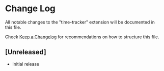 # Change Log

All notable changes to the "time-tracker" extension will be documented in this file.

Check [Keep a Changelog](http://keepachangelog.com/) for recommendations on how to structure this file.

## [Unreleased]

- Initial release